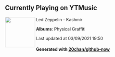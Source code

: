## Currently Playing on YTMusic

[<img align="left" width="100" src="https://lh3.googleusercontent.com/s0UqxCim81jX8atL8Eh0q_X8v9cHlP0w2aHzKmlXcyxpQ0fzTT7pvo3MJZ0tK3Z1qLTH-sEwfEv7cattXw">](https://music.youtube.com/watch?v=SsaFBNvhceA)

Led Zeppelin - Kashmir

**Albums**: Physical Graffiti

Last updated at 03/09/2021 19:50

#### Generated with [20chan/github-now](https://github.com/20chan/github-now)


<!--
**20chan/20chan** is a ✨ _special_ ✨ repository because its `README.md` (this file) appears on your GitHub profile.

Here are some ideas to get you started:

- 🔭 I’m currently working on ...
- 🌱 I’m currently learning ...
- 👯 I’m looking to collaborate on ...
- 🤔 I’m looking for help with ...
- 💬 Ask me about ...
- 📫 How to reach me: ...
- 😄 Pronouns: ...
- ⚡ Fun fact: ...
-->
